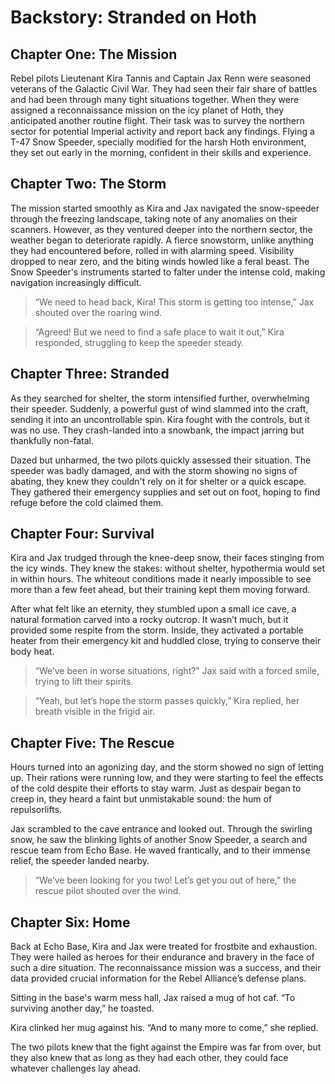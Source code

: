 # Backstory: Stranded on Hoth

## Chapter One: The Mission

Rebel pilots Lieutenant Kira Tannis and Captain Jax Renn were seasoned veterans of the Galactic Civil War. They had seen their fair share of battles and had been through many tight situations together. When they were assigned a reconnaissance mission on the icy planet of Hoth, they anticipated another routine flight. Their task was to survey the northern sector for potential Imperial activity and report back any findings. Flying a T-47 Snow Speeder, specially modified for the harsh Hoth environment, they set out early in the morning, confident in their skills and experience.

## Chapter Two: The Storm

The mission started smoothly as Kira and Jax navigated the snow-speeder through the freezing landscape, taking note of any anomalies on their scanners. However, as they ventured deeper into the northern sector, the weather began to deteriorate rapidly. A fierce snowstorm, unlike anything they had encountered before, rolled in with alarming speed. Visibility dropped to near zero, and the biting winds howled like a feral beast. The Snow Speeder's instruments started to falter under the intense cold, making navigation increasingly difficult.

> “We need to head back, Kira! This storm is getting too intense,” Jax shouted over the roaring wind.

> “Agreed! But we need to find a safe place to wait it out,” Kira responded, struggling to keep the speeder steady.

## Chapter Three: Stranded

As they searched for shelter, the storm intensified further, overwhelming their speeder. Suddenly, a powerful gust of wind slammed into the craft, sending it into an uncontrollable spin. Kira fought with the controls, but it was no use. They crash-landed into a snowbank, the impact jarring but thankfully non-fatal.

Dazed but unharmed, the two pilots quickly assessed their situation. The speeder was badly damaged, and with the storm showing no signs of abating, they knew they couldn't rely on it for shelter or a quick escape. They gathered their emergency supplies and set out on foot, hoping to find refuge before the cold claimed them.

## Chapter Four: Survival

Kira and Jax trudged through the knee-deep snow, their faces stinging from the icy winds. They knew the stakes: without shelter, hypothermia would set in within hours. The whiteout conditions made it nearly impossible to see more than a few feet ahead, but their training kept them moving forward.

After what felt like an eternity, they stumbled upon a small ice cave, a natural formation carved into a rocky outcrop. It wasn’t much, but it provided some respite from the storm. Inside, they activated a portable heater from their emergency kit and huddled close, trying to conserve their body heat.

> “We’ve been in worse situations, right?” Jax said with a forced smile, trying to lift their spirits.

> “Yeah, but let’s hope the storm passes quickly,” Kira replied, her breath visible in the frigid air.

## Chapter Five: The Rescue

Hours turned into an agonizing day, and the storm showed no sign of letting up. Their rations were running low, and they were starting to feel the effects of the cold despite their efforts to stay warm. Just as despair began to creep in, they heard a faint but unmistakable sound: the hum of repulsorlifts.

Jax scrambled to the cave entrance and looked out. Through the swirling snow, he saw the blinking lights of another Snow Speeder, a search and rescue team from Echo Base. He waved frantically, and to their immense relief, the speeder landed nearby.

> “We’ve been looking for you two! Let’s get you out of here,” the rescue pilot shouted over the wind.

## Chapter Six: Home

Back at Echo Base, Kira and Jax were treated for frostbite and exhaustion. They were hailed as heroes for their endurance and bravery in the face of such a dire situation. The reconnaissance mission was a success, and their data provided crucial information for the Rebel Alliance’s defense plans.

Sitting in the base's warm mess hall, Jax raised a mug of hot caf. “To surviving another day,” he toasted.

Kira clinked her mug against his. “And to many more to come,” she replied.

The two pilots knew that the fight against the Empire was far from over, but they also knew that as long as they had each other, they could face whatever challenges lay ahead.
